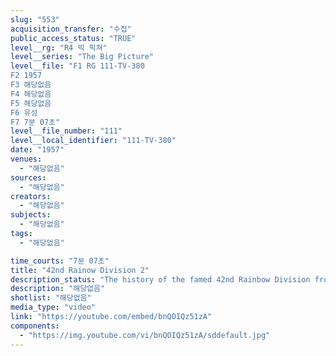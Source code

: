 ```yaml
---
slug: "553"
acquisition_transfer: "수집"
public_access_status: "TRUE"
level__rg: "R4 빅 픽쳐"
level__series: "The Big Picture"
level__file: "F1 RG 111-TV-380
F2 1957
F3 해당없음
F4 해당없음
F5 해당없음
F6 유성
F7 7분 07초"
level__file_number: "111"
level__local_identifier: "111-TV-380"
date: "1957"
venues: 
  - "해당없음"
sources: 
  - "해당없음"
creators: 
  - "해당없음"
subjects: 
  - "해당없음"
tags: 
  - "해당없음"

time_courts: "7분 07초"
title: "42nd Rainow Division 2"
description_status: "The history of the famed 42nd Rainbow Division from World War 1 and 2 to today`s crack 42nd Division of the New York National Guard."
description: "해당없음"
shotlist: "해당없음"
media_type: "video"
link: "https://youtube.com/embed/bnQOIQz51zA"
components: 
  - "https://img.youtube.com/vi/bnQOIQz51zA/sddefault.jpg"
---
```

